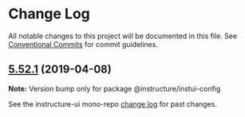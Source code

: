 # Change Log

All notable changes to this project will be documented in this file.
See [Conventional Commits](https://conventionalcommits.org) for commit guidelines.

## [5.52.1](https://github.com/instructure/instructure-ui/compare/v5.52.0...v5.52.1) (2019-04-08)

**Note:** Version bump only for package @instructure/instui-config





See the instructure-ui mono-repo [change log](#CHANGELOG) for past changes.
